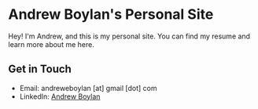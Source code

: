 # Andrew Boylan's Personal Site

Hey! I'm Andrew, and this is my personal site. You can find my resume and learn more about me here.

## Get in Touch
- Email: andreweboylan [at] gmail [dot] com
- LinkedIn: [Andrew Boylan](https://www.linkedin.com/in/andrew-boylan-92842810a/)
